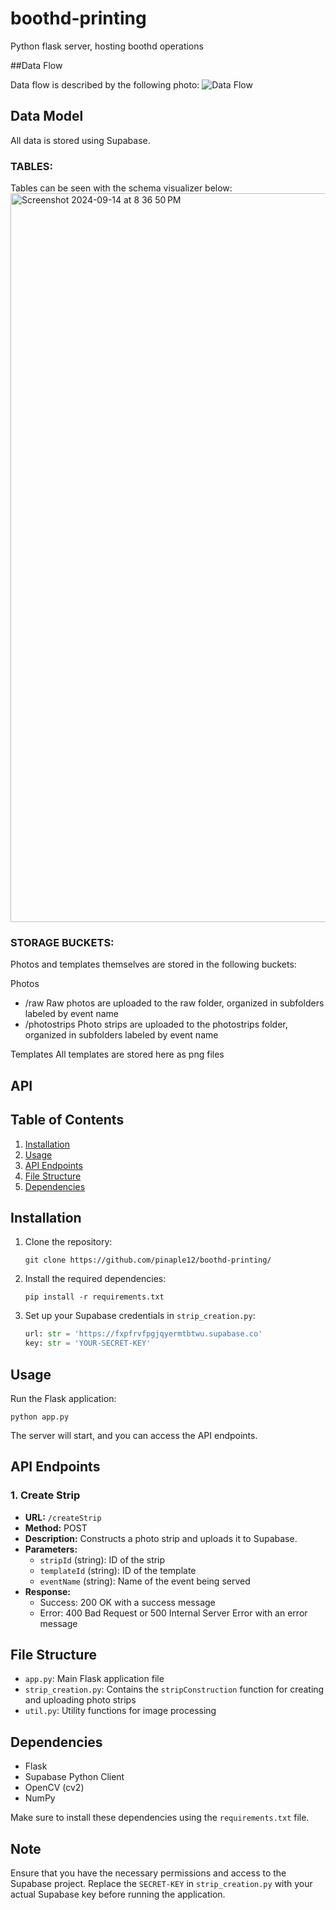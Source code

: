 # boothd-printing #
Python flask server, hosting boothd operations

##Data Flow 

Data flow is described by the following photo:
![Data Flow](https://github.com/user-attachments/assets/ad45e416-190c-4a18-a646-15a4cdce5db3)

## Data Model ##

All data is stored using Supabase. 

### TABLES: ###

Tables can be seen with the schema visualizer below:
<img width="1166" alt="Screenshot 2024-09-14 at 8 36 50 PM" src="https://github.com/user-attachments/assets/7ffefa7f-fa6a-4b76-a2fb-8a6011f7c5cd">

### STORAGE BUCKETS: ###
Photos and templates themselves are stored in the following buckets:

Photos
- /raw
Raw photos are uploaded to the raw folder, organized in subfolders labeled by event name
- /photostrips
Photo strips are uploaded to the photostrips folder, organized in subfolders labeled by event name

Templates
All templates are stored here as png files

## API

## Table of Contents
1. [Installation](#installation)
2. [Usage](#usage)
3. [API Endpoints](#api-endpoints)
4. [File Structure](#file-structure)
5. [Dependencies](#dependencies)

## Installation

1. Clone the repository:
   ```
   git clone https://github.com/pinaple12/boothd-printing/
   ```

2. Install the required dependencies:
   ```
   pip install -r requirements.txt
   ```

3. Set up your Supabase credentials in `strip_creation.py`:
   ```python
   url: str = 'https://fxpfrvfpgjqyermtbtwu.supabase.co'
   key: str = 'YOUR-SECRET-KEY'
   ```

## Usage

Run the Flask application:

```
python app.py
```

The server will start, and you can access the API endpoints.

## API Endpoints

### 1. Create Strip

- **URL:** `/createStrip`
- **Method:** POST
- **Description:** Constructs a photo strip and uploads it to Supabase.
- **Parameters:**
  - `stripId` (string): ID of the strip
  - `templateId` (string): ID of the template
  - `eventName` (string): Name of the event being served
- **Response:** 
  - Success: 200 OK with a success message
  - Error: 400 Bad Request or 500 Internal Server Error with an error message

## File Structure

- `app.py`: Main Flask application file
- `strip_creation.py`: Contains the `stripConstruction` function for creating and uploading photo strips
- `util.py`: Utility functions for image processing

## Dependencies

- Flask
- Supabase Python Client
- OpenCV (cv2)
- NumPy

Make sure to install these dependencies using the `requirements.txt` file.

## Note

Ensure that you have the necessary permissions and access to the Supabase project. Replace the `SECRET-KEY` in `strip_creation.py` with your actual Supabase key before running the application.


